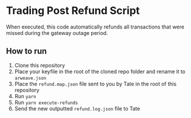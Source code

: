 # Trading Post Refund Script

When executed, this code automatically refunds all transactions that were missed during the gateway outage period.

## How to run

1. Clone this repository
2. Place your keyfile in the root of the cloned repo folder and rename it to `arweave.json`
3. Place the `refund.map.json` file sent to you by Tate in the root of this repository
4. Run `yarn`
5. Run `yarn execute-refunds`
6. Send the new outputted `refund.log.json` file to Tate
